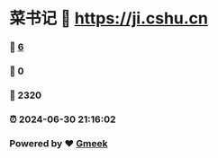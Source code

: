 # 菜书记 :link: https://ji.cshu.cn 
### :page_facing_up: [6](https://ji.cshu.cn/tag.html) 
### :speech_balloon: 0 
### :hibiscus: 2320 
### :alarm_clock: 2024-06-30 21:16:02 
### Powered by :heart: [Gmeek](https://github.com/Meekdai/Gmeek)
